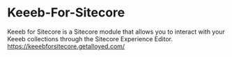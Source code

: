 # Keeeb-For-Sitecore
Keeeb for Sitecore is a Sitecore module that allows you to interact with your Keeeb collections through the Sitecore Experience Editor. https://keeebforsitecore.getalloyed.com/
